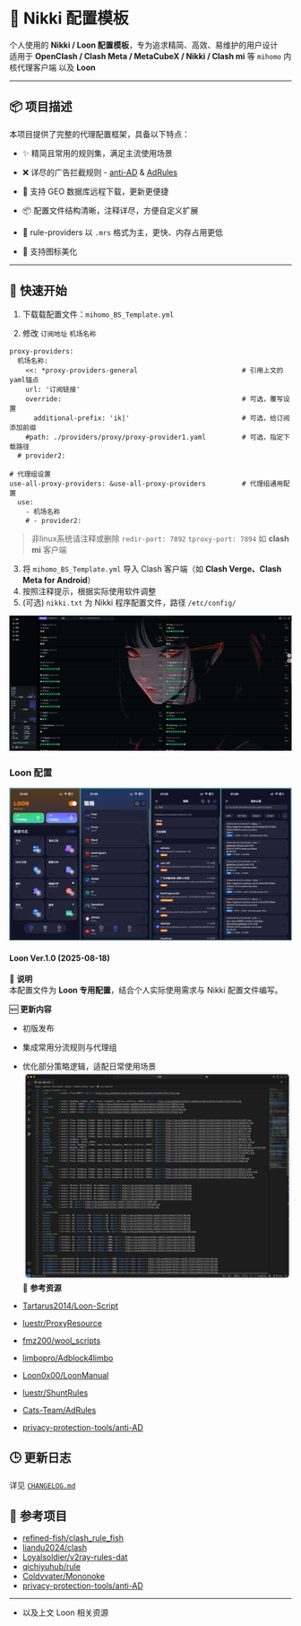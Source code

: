 <!--
 * @Author: bsakura
 * @Date: 2025-08-05 12:15:01
 * @LastEditors: BSakura
 * @LastEditTime: 2025-08-18 21:35:27
 * @FilePath: /undefined/Users/bsakura/Documents/github/mihomo-config/README.md
 * @Description: 
 * 
 * Copyright (c) 2025 by bsakura, All Rights Reserved. 
-->
# 🧩 Nikki 配置模板

个人使用的 **Nikki / Loon 配置模板**，专为追求精简、高效、易维护的用户设计  
适用于 **OpenClash / Clash Meta / MetaCubeX / Nikki / Clash mi** 等 `mihomo` 内核代理客户端 以及 **Loon**

---

## 📦 项目描述

本项目提供了完整的代理配置框架，具备以下特点：

- ✨ 精简且常用的规则集，满足主流使用场景
- ❌ 详尽的广告拦截规则 - [anti-AD](https://github.com/privacy-protection-tools/anti-AD?tab=readme-ov-file) & [AdRules](https://github.com/Cats-Team/AdRules/tree/main?tab=readme-ov-file)

- 🔧 支持 GEO 数据库远程下载，更新更便捷
- 📦 配置文件结构清晰，注释详尽，方便自定义扩展
- 📁 rule-providers 以 `.mrs` 格式为主，更快、内存占用更低
- 🎨 支持图标美化

---

## 📌 快速开始

1. 下载载配置文件：`mihomo_BS_Template.yml` 

2. 修改 `订阅地址` `机场名称`
```
proxy-providers:
  机场名称:
    <<: *proxy-providers-general                          # 引用上文的yaml锚点
    url: '订阅链接'
    override:                                             # 可选，覆写设置
      additional-prefix: 'ik|'                            # 可选，给订阅添加前缀
    #path: ./providers/proxy/proxy-provider1.yaml         # 可选，指定下载路径
  # provider2:

# 代理组设置
use-all-proxy-providers: &use-all-proxy-providers         # 代理组通用配置
  use:
    - 机场名称
    # - provider2:
```
> 非linux系统请注释或删除 `redir-port: 7892` `tproxy-port: 7894` 如 **clash mi** 客户端 


3.  将 `mihomo_BS_Template.yml` 导入 Clash 客户端（如 **Clash Verge、Clash Meta for Android**）
4.  按照注释提示，根据实际使用软件调整
5.  (可选) `nikki.txt` 为 Nikki 程序配置文件，路径 `/etc/config/`

![clash 面板](<./Resource/FireShot Capture 009 - zashboard - 代理 - [10.10.2.2].png>)


### Loon 配置
![Loon](./Resource/STIIITCH_2025_08_18_09_27_07.PNG)
#### Loon Ver.1.0 (2025-08-18)

📌 **说明**  
本配置文件为 **Loon 专用配置**，结合个人实际使用需求与 Nikki 配置文件编写。

🆕 **更新内容**

- 初版发布  
- 集成常用分流规则与代理组  
- 优化部分策略逻辑，适配日常使用场景  
![部分策略组](./Resource/iShot_2025-08-18_18.20.48.png)
🔗 **参考资源**

- [Tartarus2014/Loon-Script](https://github.com/Tartarus2014/Loon-Script)  
- [luestr/ProxyResource](https://github.com/luestr/ProxyResource)  
- [fmz200/wool_scripts](https://github.com/fmz200/wool_scripts)  
- [limbopro/Adblock4limbo](https://github.com/limbopro/Adblock4limbo)  
- [Loon0x00/LoonManual](https://github.com/Loon0x00/LoonManual)  
- [luestr/ShuntRules](https://github.com/luestr/ShuntRules)  
- [Cats-Team/AdRules](https://github.com/Cats-Team/AdRules/tree/main?tab=readme-ov-file)
- [privacy-protection-tools/anti-AD](https://github.com/privacy-protection-tools/anti-AD?tab=readme-ov-file)

🕒 更新日志
-------

详见 [`CHANGELOG.md`](CHANGELOG.md)

## 🧠 参考项目

- [refined-fish/clash_rule_fish](https://github.com/refined-fish/clash_rule_fish)
- [liandu2024/clash](https://github.com/liandu2024/clash)
- [Loyalsoldier/v2ray-rules-dat](https://github.com/Loyalsoldier/v2ray-rules-dat)
- [qichiyuhub/rule](https://github.com/qichiyuhub/rule)
- [Coldvvater/Mononoke](https://github.com/Coldvvater/Mononoke)
- [privacy-protection-tools/anti-AD](https://github.com/privacy-protection-tools/anti-AD)
---
-  以及上文 Loon 相关资源

